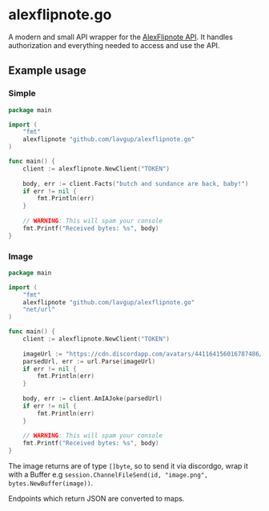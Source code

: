 # alexflipnote.go
A modern and small API wrapper for the [AlexFlipnote API](https://api.alexflipnote.dev). It handles authorization and everything needed to access and use the API.
## Example usage
### Simple
```go
package main

import (
    "fmt"
    alexflipnote "github.com/lavgup/alexflipnote.go"
)

func main() {
    client := alexflipnote.NewClient("TOKEN")
    
    body, err := client.Facts("butch and sundance are back, baby!")
    if err != nil {
        fmt.Println(err)
    }
    
    // WARNING: This will spam your console
    fmt.Printf("Received bytes: %s", body)
}
```
### Image
```go
package main

import (
    "fmt"
    alexflipnote "github.com/lavgup/alexflipnote.go"
    "net/url"
)

func main() {
    client := alexflipnote.NewClient("TOKEN")
    
    imageUrl := "https://cdn.discordapp.com/avatars/441164156016787486/7a9cc8980bed842503c451efc79b74f7.png"
    parsedUrl, err := url.Parse(imageUrl)
    if err != nil {
        fmt.Println(err)
    }
    
    body, err := client.AmIAJoke(parsedUrl)
    if err != nil {
        fmt.Println(err)
    }
    
    // WARNING: This will spam your console
    fmt.Printf("Received bytes: %s", body)
}
```
The image returns are of type `[]byte`, so to send it via discordgo, wrap it with a Buffer e.g `session.ChannelFileSend(id, "image.png", bytes.NewBuffer(image))`.

Endpoints which return JSON are converted to maps.